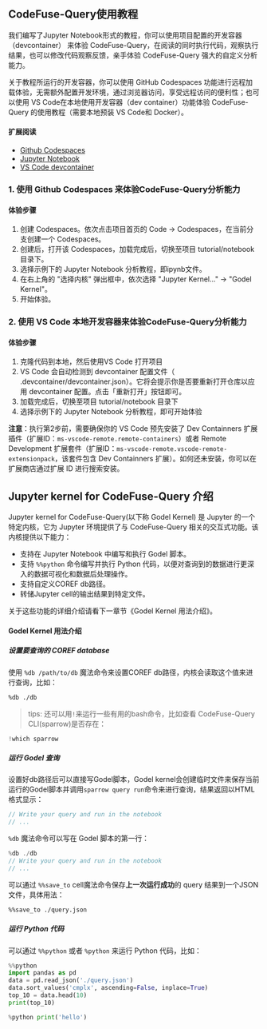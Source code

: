 ## CodeFuse-Query使用教程

我们编写了Jupyter Notebook形式的教程，你可以使用项目配置的开发容器（devcontainer） 来体验 CodeFuse-Query，在阅读的同时执行代码，观察执行结果，也可以修改代码观察反馈，亲手体验 CodeFuse-Query 强大的自定义分析能力。

关于教程所运行的开发容器，你可以使用 GitHub Codespaces 功能进行远程加载体验，无需额外配置开发环境，通过浏览器访问，享受远程访问的便利性；也可以使用 VS Code在本地使用开发容器（dev container）功能体验 CodeFuse-Query 的使用教程（需要本地预装 VS Code和 Docker）。

#### 扩展阅读
- [Github Codespaces](https://github.com/features/codespaces)
- [Jupyter Notebook](https://jupyter.org/)
- [VS Code devcontainer](https://code.visualstudio.com/docs/devcontainers/containers)

### 1. 使用 Github Codespaces 来体验CodeFuse-Query分析能力

#### 体验步骤
1. 创建 Codespaces。依次点击项目首页的 Code -> Codespaces，在当前分支创建一个 Codespaces。
2. 创建后，打开该 Codespaces，加载完成后，切换至项目 tutorial/notebook 目录下。
3. 选择示例下的 Jupyter Notebook 分析教程，即ipynb文件。
4. 在右上角的 "选择内核" 弹出框中，依次选择 "Jupyter Kernel..." -> "Godel Kernel"。
5. 开始体验。

### 2. 使用 VS Code 本地开发容器来体验CodeFuse-Query分析能力

#### 体验步骤
1. 克隆代码到本地，然后使用VS Code 打开项目
2. VS Code 会自动检测到 devcontainer 配置文件（ .devcontainer/devcontainer.json）。它将会提示你是否要重新打开仓库以应用 devcontainer 配置。点击「重新打开」按钮即可。
3. 加载完成后，切换至项目 tutorial/notebook 目录下
4. 选择示例下的 Jupyter Notebook 分析教程，即可开始体验

**注意**：执行第2步前，需要确保你的 VS Code 预先安装了 Dev Containners 扩展插件（扩展ID：`ms-vscode-remote.remote-containers`）或者 Remote Development 扩展套件（扩展ID：`ms-vscode-remote.vscode-remote-extensionpack`，该套件包含 Dev Containners 扩展）。如何还未安装，你可以在扩展商店通过扩展 ID 进行搜索安装。

## Jupyter kernel for CodeFuse-Query 介绍
Jupyter kernel for CodeFuse-Query(以下称 Godel Kernel) 是 Jupyter 的一个特定内核，它为 Jupyter 环境提供了与 CodeFuse-Query 相关的交互式功能。该内核提供以下能力：
- 支持在 Jupyter Notebook 中编写和执行 Godel 脚本。
- 支持 `%%python` 命令编写并执行 Python 代码，以便对查询到的数据进行更深入的数据可视化和数据后处理操作。
- 支持自定义COREF db路径。
- 转储Jupyter cell的输出结果到特定文件。

关于这些功能的详细介绍请看下一章节《Godel Kernel 用法介绍》。

#### Godel Kernel 用法介绍
##### 设置要查询的 COREF database

使用 `%db /path/to/db` 魔法命令来设置COREF db路径，内核会读取这个值来进行查询，比如：

```bash
%db ./db
```

> tips: 还可以用`!`来运行一些有用的bash命令，比如查看 CodeFuse-Query CLI(sparrow)是否存在：

```rust
!which sparrow
```

##### 运行 Godel 查询

设置好db路径后可以直接写Godel脚本，Godel kernel会创建临时文件来保存当前运行的Godel脚本并调用`sparrow query run`命令来进行查询，结果返回以HTML格式显示：


```rust
// Write your query and run in the notebook
// ...
```


`%db` 魔法命令可以写在 Godel 脚本的第一行：


```rust
%db ./db
// Write your query and run in the notebook
// ...
```


可以通过 `%%save_to` cell魔法命令保存**上一次运行成功**的 query 结果到一个JSON文件，具体用法：
```bash
%%save_to ./query.json
```

##### 运行 Python 代码

可以通过 `%%python` 或者 `%python` 来运行 Python 代码，比如：

```python
%%python
import pandas as pd
data = pd.read_json('./query.json')
data.sort_values('cmplx', ascending=False, inplace=True)
top_10 = data.head(10)
print(top_10)
```

```python
%python print('hello')
```
